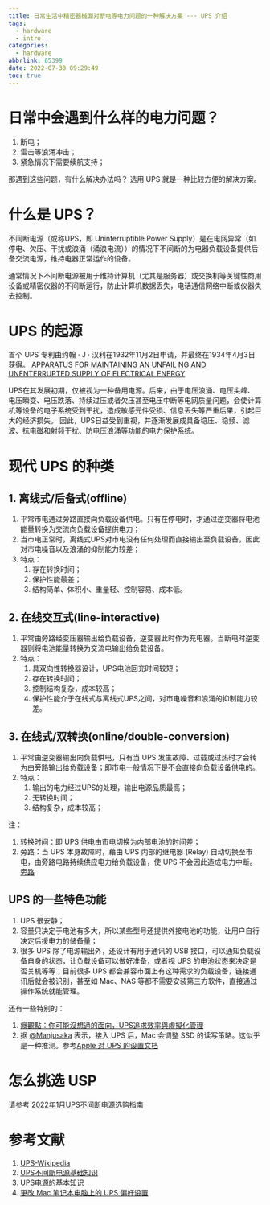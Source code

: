 ```yaml
---
title: 日常生活中精密器械面对断电等电力问题的一种解决方案 --- UPS 介绍
tags:
  - hardware
  - intro
categories:
  - hardware
abbrlink: 65399
date: 2022-07-30 09:29:49
toc: true
---
```

# 日常中会遇到什么样的电力问题？
1. 断电；
2. 雷击等浪涌冲击；
3. 紧急情况下需要续航支持；

那遇到这些问题，有什么解决办法吗？
选用 UPS 就是一种比较方便的解决方案。

<!--more-->

# 什么是 UPS？
不间断电源（或称UPS，即 Uninterruptible Power Supply）是在电网异常（如停电、欠压、干扰或浪涌（涌浪电流））的情况下不间断的为电器负载设备提供后备交流电源，维持电器正常运作的设备。

通常情况下不间断电源被用于维持计算机（尤其是服务器）或交换机等关键性商用设备或精密仪器的不间断运行，防止计算机数据丢失，电话通信网络中断或仪器失去控制。

# UPS 的起源
首个 UPS 专利由约翰 · J · 汉利在1932年11月2日申请，并最终在1934年4月3日获得。
[APPARATUS FOR MAINTAINING AN UNFAIL NG AND UNENTERRUPTED SUPPLY OF ELECTRICAL ENERGY](https://patentimages.storage.googleapis.com/eb/5e/df/208b89f013b7e9/US1953602.pdf)

UPS在其发展初期，仅被视为一种备用电源。后来，由于电压浪涌、电压尖峰、电压瞬变、电压跌落、持续过压或者欠压甚至电压中断等电网质量问题，会使计算机等设备的电子系统受到干扰，造成敏感元件受损、信息丢失等严重后果，引起巨大的经济损失。
因此，UPS日益受到重视，并逐渐发展成具备稳压、稳频、滤波、抗电磁和射频干扰、防电压浪涌等功能的电力保护系统。


# 现代 UPS 的种类
## 1. 离线式/后备式(offline)
1. 平常市电通过旁路直接向负载设备供电。只有在停电时，才通过逆变器将电池能量转换为交流向负载设备提供电力；
2. 当市电正常时，离线式UPS对市电没有任何处理而直接输出至负载设备，因此对市电噪音以及浪涌的抑制能力较差；
3. 特点：
    1. 存在转换时间；
    2. 保护性能最差；
    3. 结构简单、体积小、重量轻、控制容易、成本低。
## 2. 在线交互式(line-interactive)
1. 平常由旁路经变压器输出给负载设备，逆变器此时作为充电器。当断电时逆变器则将电池能量转换为交流电输出给负载设备。
2. 特点：
    1. 具双向性转换器设计，UPS电池回充时间较短；
    2. 存在转换时间；
    3. 控制结构复杂，成本较高；
    4. 保护性能介于在线式与离线式UPS之间，对市电噪音和浪涌的抑制能力较差。
## 3. 在线式/双转换(online/double-conversion)
1. 平常由逆变器输出向负载供电，只有当 UPS 发生故障、过载或过热时才会转为由旁路输出给负载设备；即市电一般情况下是不会直接向负载设备供电的。
2. 特点：
    1. 输出的电力经过UPS的处理，输出电源品质最高；
    2. 无转换时间；
    3. 结构复杂，成本较高；

注：
1. 转换时间：即 UPS 供电由市电切换为内部电池的时间差；
2. 旁路：当 UPS 本身故障时，藉由 UPS 内部的继电器 (Relay) 自动切换至市电，由旁路电路持续供应电力给负载设备，使 UPS 不会因此造成电力中断。[旁路](https://baike.baidu.com/item/%E6%97%81%E8%B7%AF/5310018)

## UPS 的一些特色功能
1. UPS 很安静；
2. 容量只决定于电池有多大，所以某些型号还提供外接电池的功能，让用户自行决定后援电力的储备量；
3. 很多 UPS 除了电源输出外，还设计有用于通讯的 USB 接口，可以通知负载设备自身的状态，让负载设备可以做好准备，或者视 UPS 的电池状态来决定是否关机等等；目前很多 UPS 都会兼容市面上有这种需求的负载设备，链接通讯后就会被识别，甚至如 Mac、NAS 等都不需要安装第三方软件，直接通过操作系统就能管理。

还有一些特别的：

1. [癮觀點：你可能沒想過的面向，UPS追求效率與虛擬化管理](https://www.cool3c.com/article/116027)
2. 据 [@Manjusaka](https://github.com/Zheaoli) 表示，接入 UPS 后，Mac 会调整 SSD 的读写策略。这似乎是一种推测。参考[Apple 对 UPS 的设置文档](https://support.apple.com/guide/mac-help/change-energy-saver-preferences-mchlp1168/mac)

# 怎么挑选 USP
请参考 [2022年1月UPS不间断电源选购指南](https://zhuanlan.zhihu.com/p/257918027)


# 参考文献
1. [UPS-Wikipedia](https://en.wikipedia.org/wiki/Uninterruptible_power_supply)
2. [UPS不间断电源基础知识](https://zhuanlan.zhihu.com/p/102981599)
3. [UPS电源的基本知识](http://www.sohu.com/a/252279186_470046)
4. [更改 Mac 笔记本电脑上的 UPS 偏好设置](https://support.apple.com/zh-cn/guide/mac-help/mchl0f2f4191/12.0/mac/12.0)
